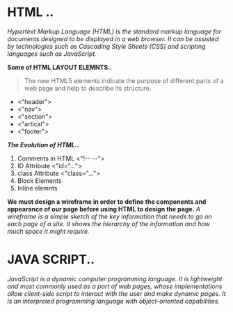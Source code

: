 # HTML ..

*Hypertext Markup Language (HTML) is the standard markup language for documents designed to be displayed in a web browser. It can be assisted by technologies such as Cascading Style Sheets (CSS) and scripting languages such as JavaScript.*

**Some of HTML LAYOUT ELEMNTS..**
> The new HTML5 elements indicate the purpose of different parts of a web page and help to describe its structure.

- <"header">
- <"nav">
- <"section">
- <"artical">
- <"footer">

***The Evolution of HTML..***

1. Comments in HTML <"!-- --">
2. ID Attribute <"id="...">
3. class Attribute <"class="...">
4. Block Elements
5. Inline elemnts

**We must design a wireframe in order to define the components and appearance of our page before using HTML to design the page.**
*A wireframe is a simple sketch of the key information that needs to go on each page of a site. It shows the hierarchy of the information and how much space it might require.*

# JAVA SCRIPT..

*JavaScript is a dynamic computer programming language. It is lightweight and most commonly used as a part of web pages, whose implementations allow client-side script to interact with the user and make dynamic pages. It is an interpreted programming language with object-oriented capabilities.*







